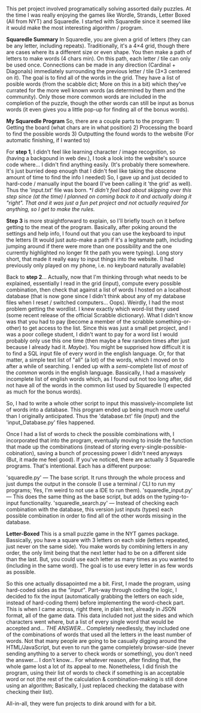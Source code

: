 This pet project involved programatically solving assorted daily puzzles. At the time I was really enjoying the games like Wordle, Strands, Letter Boxed (All from NYT) and Squaredle. I started with Squaredle since it seemed like it would make the most interesting algorithm / program. 

**Squaredle Summary**
In Squaredle, you are given a grid of letters (they can be any letter, including repeats). Traditionally, it's a 4×4 grid, though there are cases where its a different size or even shape. You then make a path of letters to make words (4 chars min). On this path, each letter / tile can only be used once. Connections can be made in any direction (Cardinal + Diagonals) immediately surrounding the previous letter / tile (3×3 centered on it).
The goal is to find all of the words in the grid. They have a list of posible words (from the scabble dict; More on this in a bit) which they've currated for the more well known words (as determined by them and the community). Only those more common words are included in the completion of the puzzle, though the other words can still be input as bonus words (it even gives you a little pop-up for finding all of the bonus words).


**My Squaredle Program**
So, there are a couple parts to the program:
	1) Getting the board (what chars are in what position)
	2) Processing the board to find the possible words
	3) Outputting the found words to the website (For automatic finishing, if I wanted to)

For **step 1**, I didn't feel like learning character / image recognition, so (having a backgound in web dev.), I took a look into the website's source code where... I didn't find anything easily. (It's probably there somewhere. It's just burried deep enough that I didn't feel like taking the obscene amount of time to find the info I needed) So, I gave up and just decided to hard-code / manually input the board (I've been calling it 'the grid' as well). Thus the 'input.txt' file was born.
\**I didn't feel bad about skipping over this step since (at the time) I planned on coming back to it and actually doing it "right". That and it was just a fun pet project and not actually required for anything, so I get to make the rules.*

**Step 3** is more straightforward to explain, so I'll briefly touch on it before getting to the meat of the program. Basically, after poking around the settings and help info, I found out that you can use the keyboard to input the letters (It would just auto-make a path if it's a legitamate path, including jumping around if there were more than one possibility and the one currently highlighted no longer fit the path you were typing). Long story short, that made it really easy to input things into the website. (I had previously only played on my phone, i.e. no keyboard naturally available)

Back to **step 2**... Actually, now that I'm thinking through what needs to be explained, essentially I read in the grid (input), compute every possible combination, then check that against a list of words I hosted on a localhost database (that is now gone since I didn't think about any of my database files when I reset / switched computers... Oops). Weirdly, I had the most problem getting the wordlist. I knew exactly which word-list they used (some recent release of the official Scrabble dictionary). What I didn't know was that you had to pay (become a member of the scrabble something-or-other) to get access to the list. Since this was just a small pet project, and I was a poor college student, I didn't want to pay for a word list I would probably only use this one time (then maybe a few random times after just because I already had it. *Maybe*). You might be supprised how difficult it is to find a SQL input file of every word in the english language. Or, for that matter, a simple text list of "all" (a lot) of the words, which I moved on to after a while of searching. I ended up with a *semi*-complete list of *most* of the *common* words in the english language. Bassically, I had a massively incomplete list of english words which, as I found out not too long after, did not have all of the words in the common list used by Squaredle (I expected as much for the bonus words).

So, I had to write a whole other script to input this massively-incomplete list of words into a database. This program ended up being much more useful than I originally anticipated. Thus the 'database.txt' file (input) and the 'input_Database.py' files happened.

Once I had a list of words to check the possible combinations with, I incorporated that into the program, eventually moving to inside the function that made up the combinations (instead of storing every-single-possible-cobination), saving a bunch of processing power I didn't need anyways (But, it made me feel good). If you've noticed, there are actually 3 Squaredle programs. That's intentional. Each has a different purpose:

'squaredle.py' — The base script. It runs through the whole process and just dumps the output in the console (I use a terminal / CLI to run my programs; Yes, I'm weird to not use a IDE to run them).
'squaredle_input.py' — This does the same thing as the base script, but adds on the typing-to-input functionality.
'squaredle_search.py' — Instead of checking each combination with the database, this version just inputs (types) each possible combination in order to find all of the other words missing in the database.

**Letter-Boxed**
This is a small puzzle game in the NYT games package. Bassically, you have a square with 3 letters on each side (letters repeated, just never on the same side). You make words by combining letters in any order, the only limit being that the next letter had to be on a different side than the last. But, you could use each letter as many times as you wanted to (including in the same word). The goal is to use every letter in as few words as possible.

So this one actually dissapointed me a bit. First, I made the program, using hard-coded sides as the *"input"*. Part-way through coding the logic, I decided to fix the input (automatically grabbing the letters on each side, instead of hard-coding them) before implementing the word-check part. This is when I came across, right there, in plain text, already in JSON format, all of the game data. This data included not just the sides and which characters went where, but a list of every single word that would be accepted and... *THE ANSWER*... Completely needlessly, they included one of the combinations of words that used all the letters in the least number of words. Not that many people are going to be casually digging around the HTML/JavaScript, but even to run the game completely browser-side (never sending anything to a server to check words or something), you don't need the answer... I don't know... For whatever reason, after finding that, the whole game lost a lot of its appeal to me. Nonetheless, I did finish the program, using their list of words to check if something is an acceptable word or not (the rest of the calculation & combination-making is still done using an algorithm; Basically, I just replaced checking the database with checking their list).


All-in-all, they were fun projects to dink around with for a bit.
